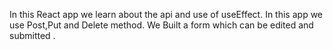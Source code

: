 In  this React app we learn about the api and use of useEffect.
In this app we use Post,Put and Delete method.
We Built a form which can be edited and submitted .


